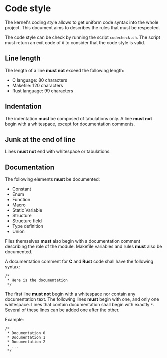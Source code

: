 # Code style

The kernel's coding style allows to get uniform code syntax into the whole project.
This document aims to describes the rules that must be respected.

The code style can be check by running the script `codecheck.sh`.
The script must return an exit code of `0` to consider that the code style is valid.



## Line length

The length of a line **must not** exceed the following length:
- C language: 80 characters
- Makefile: 120 characters
- Rust language: 99 characters



## Indentation

The indentation **must** be composed of tabulations only.
A line **must not** begin with a whitespace, except for documentation comments.



## Junk at the end of line

Lines **must not** end with whitespace or tabulations.



## Documentation

The following elements **must** be documented:
- Constant
- Enum
- Function
- Macro
- Static Variable
- Structure
- Structure field
- Type definition
- Union

Files themselves **must** also begin with a documentation comment describing the role of the module.
Makefile variables and rules **must** also be documented.

A documentation comment for **C** and **Rust** code shall have the following syntax:

```
/*
 * Here is the documentation
 */
```

The first line **must not** begin with a whitespace nor contain any documentation text.
The following lines **must** begin with one, and only one whitespace.
Lines that contain documentation shall begin with exactly ` * `. Several of these lines can be added one after the other.

Example:

```
/*
 * Documentation 0
 * Documentation 1
 * Documentation 2
 * ...
 */
```
